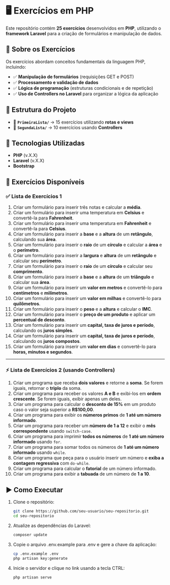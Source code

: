 # 🖥️ Exercícios em PHP

Este repositório contém **25 exercícios** desenvolvidos em **PHP**, utilizando o **framework Laravel** para a criação de formulários e manipulação de dados.

## 📌 Sobre os Exercícios

Os exercícios abordam conceitos fundamentais da linguagem PHP, incluindo:

- ✅ **Manipulação de formulários** (requisições GET e POST)
- ✅ **Processamento e validação de dados**
- ✅ **Lógica de programação** (estruturas condicionais e de repetição)
- ✅ **Uso de Controllers no Laravel** para organizar a lógica da aplicação

## 📁 Estrutura do Projeto

- 📂 **`PrimeiraLista/`** → 15 exercícios utilizando **rotas e views**
- 📂 **`SegundaLista/`** → 10 exercícios usando **Controllers**

## 🚀 Tecnologias Utilizadas

- **PHP** (v.X.X)
- **Laravel** (v.X.X)
- **Bootstrap**

## 📄 Exercícios Disponíveis

### ✅ Lista de Exercícios 1

1. Criar um formulário para inserir três notas e calcular a **média**.
2. Criar um formulário para inserir uma temperatura em **Celsius** e convertê-la para **Fahrenheit**.
3. Criar um formulário para inserir uma temperatura em **Fahrenheit** e convertê-la para **Celsius**.
4. Criar um formulário para inserir a **base** e a **altura** de um **retângulo**, calculando sua **área**.
5. Criar um formulário para inserir o **raio** de um **círculo** e calcular a **área** e o **perímetro**.
6. Criar um formulário para inserir a **largura** e **altura** de um **retângulo** e calcular seu **perímetro**.
7. Criar um formulário para inserir o **raio** de um **círculo** e calcular seu **comprimento**.
8. Criar um formulário para inserir a **base** e a **altura** de um **triângulo** e calcular sua **área**.
9. Criar um formulário para inserir um **valor em metros** e convertê-lo para **centímetros** e **milímetros**.
10. Criar um formulário para inserir um **valor em milhas** e convertê-lo para **quilômetros**.
11. Criar um formulário para inserir o **peso** e a **altura** e calcular o **IMC**.
12. Criar um formulário para inserir o **preço de um produto** e aplicar um **percentual de desconto**.
13. Criar um formulário para inserir um **capital, taxa de juros e período**, calculando os **juros simples**.
14. Criar um formulário para inserir um **capital, taxa de juros e período**, calculando os **juros compostos**.
15. Criar um formulário para inserir um **valor em dias** e convertê-lo para **horas, minutos e segundos**.

---

### ⚡ Lista de Exercícios 2 (usando Controllers)

1. Criar um programa que receba **dois valores** e retorne a **soma**. Se forem iguais, retornar o **triplo** da soma.
2. Criar um programa para receber os valores **A e B** e exibi-los em **ordem crescente**. Se forem iguais, exibir apenas um deles.
3. Criar um programa para calcular o **desconto de 15%** em um produto caso o valor seja superior a **R$100,00**.
4. Criar um programa para exibir os **números primos** de **1 até um número informado**.
5. Criar um programa para receber um **número de 1 a 12** e exibir o **mês correspondente** usando `switch-case`.
6. Criar um programa para imprimir **todos os números** de **1 até um número informado** usando `for`.
7. Criar um programa para somar todos os números de **1 até um número informado** usando `while`.
8. Criar um programa que peça para o usuário inserir um número e **exiba a contagem regressiva** com `do-while`.
9. Criar um programa para calcular o **fatorial** de um número informado.
10. Criar um programa para exibir a **tabuada** de um número de **1 a 10**.

## ▶️ Como Executar

1. Clone o repositório:

   ```sh
   git clone https://github.com/seu-usuario/seu-repositorio.git
   cd seu-repositorio

2. Atualize as dependências do Laravel:

    ```sh
    composer update

3. Copie o arquivo .env.example para .env e gere a chave da aplicação:

    ```sh
    cp .env.example .env
    php artisan key:generate

4. Inicie o servidor e clique no link usando a tecla CTRL:

    ```sh
    php artisan serve